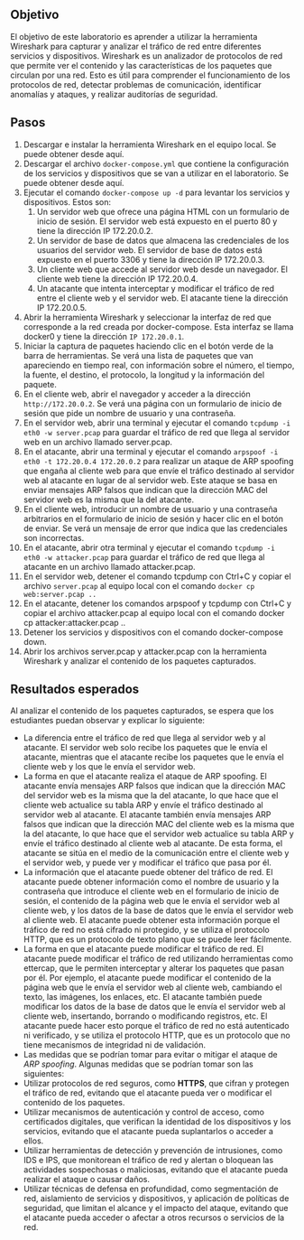 ## Objetivo
El objetivo de este laboratorio es aprender a utilizar la herramienta Wireshark para capturar y analizar el tráfico de red entre diferentes servicios y dispositivos. Wireshark es un analizador de protocolos de red que permite ver el contenido y las características de los paquetes que circulan por una red. Esto es útil para comprender el funcionamiento de los protocolos de red, detectar problemas de comunicación, identificar anomalías y ataques, y realizar auditorías de seguridad.

## Pasos
1. Descargar e instalar la herramienta Wireshark en el equipo local. Se puede obtener desde aquí.
2. Descargar el archivo `docker-compose.yml` que contiene la configuración de los servicios y dispositivos que se van a utilizar en el laboratorio. Se puede obtener desde aquí.
3. Ejecutar el comando `docker-compose up -d` para levantar los servicios y dispositivos. Estos son:
   1. Un servidor web que ofrece una página HTML con un formulario de inicio de sesión. El servidor web está expuesto en el puerto 80 y tiene la dirección IP 172.20.0.2.
   2. Un servidor de base de datos que almacena las credenciales de los usuarios del servidor web. El servidor de base de datos está expuesto en el puerto 3306 y tiene la dirección IP 172.20.0.3.
   3. Un cliente web que accede al servidor web desde un navegador. El cliente web tiene la dirección IP 172.20.0.4.
   4. Un atacante que intenta interceptar y modificar el tráfico de red entre el cliente web y el servidor web. El atacante tiene la dirección IP 172.20.0.5.
4. Abrir la herramienta Wireshark y seleccionar la interfaz de red que corresponde a la red creada por docker-compose. Esta interfaz se llama docker0 y tiene la dirección `IP 172.20.0.1`.
5. Iniciar la captura de paquetes haciendo clic en el botón verde de la barra de herramientas. Se verá una lista de paquetes que van apareciendo en tiempo real, con información sobre el número, el tiempo, la fuente, el destino, el protocolo, la longitud y la información del paquete.
6.  En el cliente web, abrir el navegador y acceder a la dirección `http://172.20.0.2`. Se verá una página con un formulario de inicio de sesión que pide un nombre de usuario y una contraseña.
7.  En el servidor web, abrir una terminal y ejecutar el comando `tcpdump -i eth0 -w server.pcap` para guardar el tráfico de red que llega al servidor web en un archivo llamado server.pcap.
8.  En el atacante, abrir una terminal y ejecutar el comando `arpspoof -i eth0 -t 172.20.0.4 172.20.0.2` para realizar un ataque de ARP spoofing que engaña al cliente web para que envíe el tráfico destinado al servidor web al atacante en lugar de al servidor web. Este ataque se basa en enviar mensajes ARP falsos que indican que la dirección MAC del servidor web es la misma que la del atacante.
9.  En el cliente web, introducir un nombre de usuario y una contraseña arbitrarios en el formulario de inicio de sesión y hacer clic en el botón de enviar. Se verá un mensaje de error que indica que las credenciales son incorrectas.
10. En el atacante, abrir otra terminal y ejecutar el comando `tcpdump -i eth0 -w attacker.pcap` para guardar el tráfico de red que llega al atacante en un archivo llamado attacker.pcap.
11. En el servidor web, detener el comando tcpdump con Ctrl+C y copiar el archivo `server.pcap` al equipo local con el comando `docker cp web:server.pcap ..`
12. En el atacante, detener los comandos arpspoof y tcpdump con Ctrl+C y copiar el archivo attacker.pcap al equipo local con el comando docker cp attacker:attacker.pcap ..
13. Detener los servicios y dispositivos con el comando docker-compose down.
14. Abrir los archivos server.pcap y attacker.pcap con la herramienta Wireshark y analizar el contenido de los paquetes capturados.

## Resultados esperados
Al analizar el contenido de los paquetes capturados, se espera que los estudiantes puedan observar y explicar lo siguiente:

- La diferencia entre el tráfico de red que llega al servidor web y al atacante. El servidor web solo recibe los paquetes que le envía el atacante, mientras que el atacante recibe los paquetes que le envía el cliente web y los que le envía el servidor web.
- La forma en que el atacante realiza el ataque de ARP spoofing. El atacante envía mensajes ARP falsos que indican que la dirección MAC del servidor web es la misma que la del atacante, lo que hace que el cliente web actualice su tabla ARP y envíe el tráfico destinado al servidor web al atacante. El atacante también envía mensajes ARP falsos que indican que la dirección MAC del cliente web es la misma que la del atacante, lo que hace que el servidor web actualice su tabla ARP y envíe el tráfico destinado al cliente web al atacante. De esta forma, el atacante se sitúa en el medio de la comunicación entre el cliente web y el servidor web, y puede ver y modificar el tráfico que pasa por él.
- La información que el atacante puede obtener del tráfico de red. El atacante puede obtener información como el nombre de usuario y la contraseña que introduce el cliente web en el formulario de inicio de sesión, el contenido de la página web que le envía el servidor web al cliente web, y los datos de la base de datos que le envía el servidor web al cliente web. El atacante puede obtener esta información porque el tráfico de red no está cifrado ni protegido, y se utiliza el protocolo HTTP, que es un protocolo de texto plano que se puede leer fácilmente.
- La forma en que el atacante puede modificar el tráfico de red. El atacante puede modificar el tráfico de red utilizando herramientas como ettercap, que le permiten interceptar y alterar los paquetes que pasan por él. Por ejemplo, el atacante puede modificar el contenido de la página web que le envía el servidor web al cliente web, cambiando el texto, las imágenes, los enlaces, etc. El atacante también puede modificar los datos de la base de datos que le envía el servidor web al cliente web, insertando, borrando o modificando registros, etc. El atacante puede hacer esto porque el tráfico de red no está autenticado ni verificado, y se utiliza el protocolo HTTP, que es un protocolo que no tiene mecanismos de integridad ni de validación.
- Las medidas que se podrían tomar para evitar o mitigar el ataque de *ARP spoofing*. Algunas medidas que se podrían tomar son las siguientes:
- Utilizar protocolos de red seguros, como **HTTPS**, que cifran y protegen el tráfico de red, evitando que el atacante pueda ver o modificar el contenido de los paquetes.
- Utilizar mecanismos de autenticación y control de acceso, como certificados digitales, que verifican la identidad de los dispositivos y los servicios, evitando que el atacante pueda suplantarlos o acceder a ellos.
- Utilizar herramientas de detección y prevención de intrusiones, como IDS e IPS, que monitorean el tráfico de red y alertan o bloquean las actividades sospechosas o maliciosas, evitando que el atacante pueda realizar el ataque o causar daños.
- Utilizar técnicas de defensa en profundidad, como segmentación de red, aislamiento de servicios y dispositivos, y aplicación de políticas de seguridad, que limitan el alcance y el impacto del ataque, evitando que el atacante pueda acceder o afectar a otros recursos o servicios de la red.